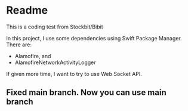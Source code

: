 # Readme

This is a coding test from Stockbit/Bibit



In this project, I use some dependencies using Swift Package Manager. There are:
- Alamofire, and
- AlamofireNetworkActivityLogger


If given more time, I want to try to use Web Socket API.

Fixed main branch. Now you can use main branch
-
